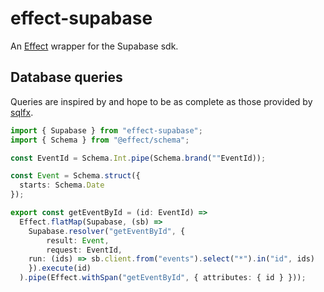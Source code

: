 # effect-supabase

An [Effect](https://github.com/effect-ts/effect) wrapper for the Supabase sdk.

## Database queries

Queries are inspired by and hope to be as complete as those provided by [sqlfx](https://github.com/tim-smart/sqlfx). 

```ts
import { Supabase } from "effect-supabase";
import { Schema } from "@effect/schema";

const EventId = Schema.Int.pipe(Schema.brand(""EventId));

const Event = Schema.struct({
  starts: Schema.Date
});

export const getEventById = (id: EventId) =>
  Effect.flatMap(Supabase, (sb) =>
    Supabase.resolver("getEventById", {
        result: Event,
        request: EventId,
	run: (ids) => sb.client.from("events").select("*").in("id", ids)
    }).execute(id)
  ).pipe(Effect.withSpan("getEventById", { attributes: { id } }));
```
